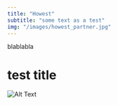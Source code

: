 ```yaml
---
title: "Howest"
subtitle: "some text as a test"
img: "/images/howest_partner.jpg"
---
```

blablabla
# test title
![Alt Text](/images/ESN_Leo_logo.png)